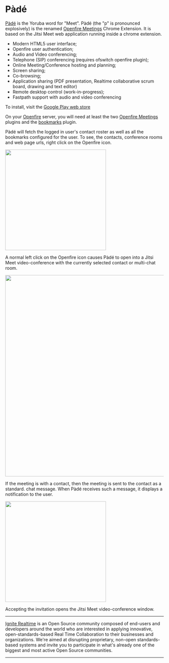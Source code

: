 P&agrave;d&eacute;
=====

[P&agrave;d&eacute;] is the Yoruba word for "Meet". P&agrave;d&eacute; (the "p" is pronounced explosively) is the renamed [Openfire Meetings] Chrome Extension. It is based on the Jitsi Meet web application running inside a chrome extension.

* Modern HTML5 user interface;
* Openfire user authentication;
* Audio and Video conferencing;
* Telephone (SIP) conferencing (requires ofswitch openfire plugin);
* Online Meeting/Conference hosting and planning;
* Screen sharing;
* Co-browsing;
* Application sharing (PDF presentation, Realtime collaborative scrum board, drawing and text editor) 
* Remote desktop control (work-in-progress);
* Fastpath support with audio and video conferencing

To install, visit the [Google Play web store](https://chrome.google.com/webstore/detail/pade-openfire-meetings/fohfnhgabmicpkjcpjpjongpijcffaba?hl=en)

On your [Openfire] server, you will need at least the two [Openfire Meetings] plugins and the [bookmarks](https://www.igniterealtime.org/projects/openfire/plugins.jsp) plugin.

P&agrave;d&eacute; will fetch the logged in user's contact roster as well as all the bookmarks configured for the user. To see, the contacts, conference rooms and web page urls, right click on the Openfire icon.

<img width="320" src="https://discourse.igniterealtime.org/uploads/default/original/2X/d/d23c2faf64f4f869793ba906a0f789af7b4bde09.png" />

A normal left click on the Openfire icon causes P&agrave;d&eacute; to open into a Jitsi Meet video-conference with the currently selected contact or multi-chat room. 

<img width="640" src="https://discourse.igniterealtime.org/uploads/default/optimized/2X/f/f72271aaeb1d188f7b9aa6389ea14f85e49624e3_1_480x231.jpg"/>

If the meeting is with a contact, then the meeting is sent to the contact as a standard. chat message. When P&agrave;d&eacute; receives such a message, it displays a notification to the user.

<img width="320" src="https://discourse.igniterealtime.org/uploads/default/optimized/2X/4/4346b0a326c38463f45524d5ca42683961806cc0_1_300x197.png" />

Accepting the invitation opens the Jitsi Meet video-conference window.

-------

[Ignite Realtime] is an Open Source community composed of end-users and developers around the world who 
are interested in applying innovative, open-standards-based Real Time Collaboration to their businesses and organizations. 
We're aimed at disrupting proprietary, non-open standards-based systems and invite you to participate in what's already one 
of the biggest and most active Open Source communities.

-------
[Openfire Meetings]:http://community.igniterealtime.org/community/plugins/commplugins/openfire-meetings
[P&agrave;d&eacute;]: https://chrome.google.com/webstore/detail/pade-openfire-meetings/fohfnhgabmicpkjcpjpjongpijcffaba?hl=en-GB
[Openfire]:http://www.igniterealtime.org/projects/openfire/index.jsp
[Ignite Realtime]:http://www.igniterealtime.org
